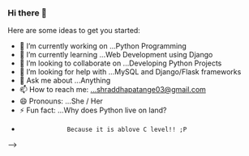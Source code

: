 ### Hi there 👋


Here are some ideas to get you started:

- 🔭 I’m currently working on ...Python Programming
- 🌱 I’m currently learning ...Web Development using Django
- 👯 I’m looking to collaborate on ...Developing Python Projects
- 🤔 I’m looking for help with ...MySQL and Django/Flask frameworks
- 💬 Ask me about ...Anything
- 📫 How to reach me: ...shraddhapatange03@gmail.com
- 😄 Pronouns: ...She / Her
- ⚡ Fun fact: ...Why does Python live on land?
-                  Because it is ablove C level!! ;P
-->

